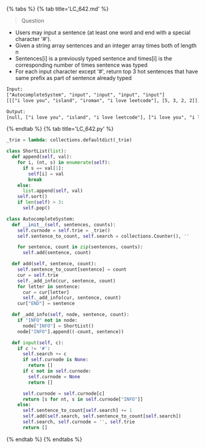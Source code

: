 {% tabs %}
{% tab title='LC_642.md' %}

> Question

* Users may input a sentence (at least one word and end with a special character '#').
* Given a string array sentences and an integer array times both of length n
* Sentences[i] is a previously typed sentence and times[i] is the corresponding number of times sentence was typed
* For each input character except '#', return top 3 hot sentences that have same prefix as part of sentence already typed

```txt
Input:
["AutocompleteSystem", "input", "input", "input", "input"]
[[["i love you", "island", "iroman", "i love leetcode"], [5, 3, 2, 2]], ["i"], [" "], ["a"], ["#"]]

Output:
[null, ["i love you", "island", "i love leetcode"], ["i love you", "i love leetcode"], [], []]
```

{% endtab %}
{% tab title='LC_642.py' %}

```py
_trie = lambda: collections.defaultdict(_trie)

class ShortList(list):
  def append(self, val):
    for i, (nt, s) in enumerate(self):
      if s == val[1]:
        self[i] = val
        break
    else:
      list.append(self, val)
    self.sort()
    if len(self) > 3:
      self.pop()

class AutocompleteSystem:
  def __init__(self, sentences, counts):
    self.curnode = self.trie = _trie()
    self.sentence_to_count, self.search = collections.Counter(), ''

    for sentence, count in zip(sentences, counts):
      self.add(sentence, count)

  def add(self, sentence, count):
    self.sentence_to_count[sentence] = count
    cur = self.trie
    self._add_info(cur, sentence, count)
    for letter in sentence:
      cur = cur[letter]
      self._add_info(cur, sentence, count)
    cur["END"] = sentence

  def _add_info(self, node, sentence, count):
    if "INFO" not in node:
      node["INFO"] = ShortList()
    node["INFO"].append((-count, sentence))

  def input(self, c):
    if c != '#':
      self.search += c
      if self.curnode is None:
        return []
      if c not in self.curnode:
        self.curnode = None
        return []

      self.curnode = self.curnode[c]
      return [s for nt, s in self.curnode["INFO"]]
    else:
      self.sentence_to_count[self.search] += 1
      self.add(self.search, self.sentence_to_count[self.search])
      self.search, self.curnode = '', self.trie
      return []
```

{% endtab %}
{% endtabs %}
